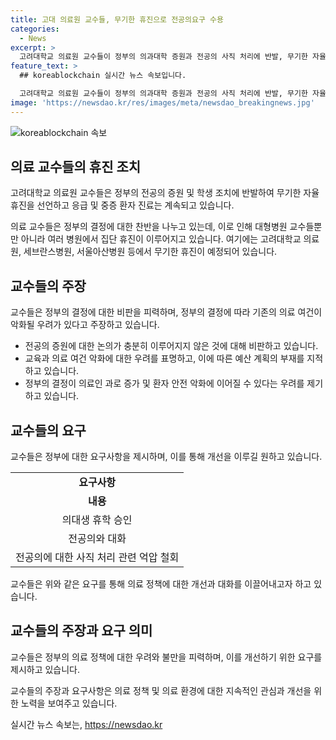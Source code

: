 ```yaml
---
title: 고대 의료원 교수들, 무기한 휴진으로 전공의요구 수용
categories:
  - News
excerpt: >
  고려대학교 의료원 교수들이 정부의 의과대학 증원과 전공의 사직 처리에 반발, 무기한 자율 휴진 선언했다. 응급·중증 환자 진료는 이어감. 교수들은 정부의 결정에 논의 부족과 교육 여건 문제를 지적하고, 전공의 요구사항 적극 수용을 요구. 정부의 의료 정책에 반발하는 대형병원 교수들의 집단 휴진도 이어지고 있음.
feature_text: >
  ## koreablockchain 실시간 뉴스 속보입니다.

  고려대학교 의료원 교수들이 정부의 의과대학 증원과 전공의 사직 처리에 반발, 무기한 자율 휴진 선언했다. 응급·중증 환자 진료는 이어감. 교수들은 정부의 결정에 논의 부족과 교육 여건 문제를 지적하고, 전공의 요구사항 적극 수용을 요구. 정부의 의료 정책에 반발하는 대형병원 교수들의 집단 휴진도 이어지고 있음.
image: 'https://newsdao.kr/res/images/meta/newsdao_breakingnews.jpg'
---
```


<p><img src="https://newsdao.kr/res/images/meta/newsdao_breakingnews.jpg" alt="koreablockchain 속보" /></p>

<h2 data-ke-size="size26">의료 교수들의 휴진 조치</h2>

<p>고려대학교 의료원 교수들은 정부의 전공의 증원 및 학생 조치에 반발하여 무기한 자율 휴진을 선언하고 응급 및 중증 환자 진료는 계속되고 있습니다.</p>

<p data-ke-size="size16">의료 교수들은 정부의 결정에 대한 찬반을 나누고 있는데, 이로 인해 대형병원 교수들뿐만 아니라 여러 병원에서 집단 휴진이 이루어지고 있습니다. 여기에는 고려대학교 의료원, 세브란스병원, 서울아산병원 등에서 무기한 휴진이 예정되어 있습니다.</p>

<h2 data-ke-size="size26">교수들의 주장</h2>

<p>교수들은 정부의 결정에 대한 비판을 피력하며, 정부의 결정에 따라 기존의 의료 여건이 악화될 우려가 있다고 주장하고 있습니다.</p>

<ul>
  <li>전공의 증원에 대한 논의가 충분히 이루어지지 않은 것에 대해 비판하고 있습니다.</li>
  <li>교육과 의료 여건 악화에 대한 우려를 표명하고, 이에 따른 예산 계획의 부재를 지적하고 있습니다.</li>
  <li>정부의 결정이 의료인 과로 증가 및 환자 안전 악화에 이어질 수 있다는 우려를 제기하고 있습니다.</li>
</ul>

<h2 data-ke-size="size26">교수들의 요구</h2>

<p>교수들은 정부에 대한 요구사항을 제시하며, 이를 통해 개선을 이루길 원하고 있습니다. </p>

<table>
  <tr>
    <td style="text-align: center; height: 17px;"><b>요구사항</b></td>
  </tr>
  <tr>
    <td style="text-align: center; height: 17px;"><b>내용</b></td>
  </tr>
  <tr>
    <td style="text-align: center; height: 17px;">의대생 휴학 승인</td>
  </tr>
  <tr>
    <td style="text-align: center; height: 17px;">전공의와 대화</td>
  </tr>
  <tr>
    <td style="text-align: center; height: 17px;">전공의에 대한 사직 처리 관련 억압 철회</td>
  </tr>
</table>

<p data-ke-size="size16">교수들은 위와 같은 요구를 통해 의료 정책에 대한 개선과 대화를 이끌어내고자 하고 있습니다.</p>

<h2 data-ke-size="size26">교수들의 주장과 요구 의미</h2>

<p>교수들은 정부의 의료 정책에 대한 우려와 불만을 피력하며, 이를 개선하기 위한 요구를 제시하고 있습니다.</p>

<p data-ke-size="size16">교수들의 주장과 요구사항은 의료 정책 및 의료 환경에 대한 지속적인 관심과 개선을 위한 노력을 보여주고 있습니다.</p>
실시간 뉴스 속보는, <a href="https://newsdao.kr" rel="dofollow">https://newsdao.kr</a>


